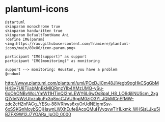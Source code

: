 # plantuml-icons

``` 
@startuml
skinparam monochrome true
skinparam handwritten true
skinparam DefaultFontName Ani
!define IMG(param) <img:https://raw.githubusercontent.com/framiere/plantuml-icons/main/80x80/icon-param.png>

participant "IMG(support)" as support
participant "IMG(monitoring)" as monitoring

support --> monitoring: Houston, you have a problem
@enduml
```

http://www.plantuml.com/plantuml/uml/POxDJiCm48JlVegb9ogHkCSgGbMH43y7U8TjiabMnBkMlQRmzYIb4XMzUMQ-ySu-6oOhONBvWoLYmW11HTinQI2mLEWY6L6wOs8pal_H8_LO9djIiNUScm_2xgQZdeNWzUtvzaIjuPx3q8ncCJVU9ppM0zjO3YLJQbMCnEfMW-zdc2cHZnFACg_YESu-88lVRhws6xyOrUdNEigmSsv-6xSSKGnMoybSOjHawnLWXhEufe8AcoQMuHVyqywTIr1Lkmk_WHSjsLJku5iBZFX9W12J7YOARa_IpOD_0000
